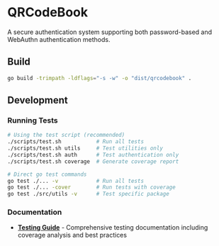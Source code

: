 # QRCodeBook

A secure authentication system supporting both password-based and WebAuthn authentication methods.

## Build

```sh
go build -trimpath -ldflags="-s -w" -o "dist/qrcodebook" .
```

## Development

### Running Tests

```sh
# Using the test script (recommended)
./scripts/test.sh           # Run all tests
./scripts/test.sh utils     # Test utilities only
./scripts/test.sh auth      # Test authentication only
./scripts/test.sh coverage  # Generate coverage report

# Direct go test commands
go test ./... -v            # Run all tests
go test ./... -cover        # Run tests with coverage
go test ./src/utils -v      # Test specific package
```

### Documentation

- **[Testing Guide](docs/TESTING.md)** - Comprehensive testing documentation including coverage analysis and best practices